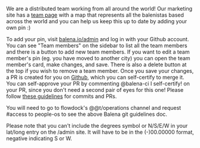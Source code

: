 We are a distributed team working from all around the world! Our marketing site has a [team page](https://www.balena.io/team/) with a map that represents all the balenistas based across the world and you can help us keep this up to date by adding your own pin :) 

To add your pin, visit [balena.io/admin](https://balena.io/admin) and log in with your Github account. You can see "Team members" on the sidebar to list all the team members and there is a button to add new team members. If you want to edit a team member's pin (eg. you have moved to another city) you can open the team member's card, make changes, and save. There is also a delete button at the top if you wish to remove a team member. Once you save your changes, a PR is created for you on [Github](https://github.com/pulls), which you can self-certify to merge it. You can self-approve your PR by commenting @balena-ci I self-certify! on your PR, since you don't need a second pair of eyes for this one! Please follow [these guidelines](https://github.com/people-os/process/blob/master/process/Commit_and_PR_Guidelines.md#commit-guidelines) for commits and PRs. 

You will need to go to flowdock's @@t/operations channel and request #access to people-os to see the above Balena git guidelines doc.

Please note that you can't include the degrees symbol or N/S/E/W in your lat/long entry on the /admin site. It will have to be in the (-)00.00000 format, negative indicating S or W. 